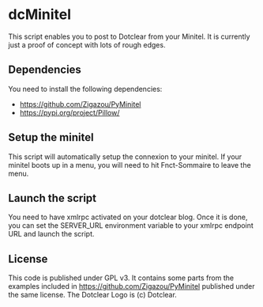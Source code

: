 # dcMinitel

This script enables you to post to Dotclear from your Minitel. It is currently just a proof of concept with lots of rough edges.

## Dependencies

You need to install the following dependencies:

- https://github.com/Zigazou/PyMinitel
- https://pypi.org/project/Pillow/


## Setup the minitel

This script will automatically setup the connexion to your minitel. If your minitel boots up in a menu, you will need to hit Fnct-Sommaire to leave the menu.

## Launch the script

You need to have xmlrpc activated on your dotclear blog. Once it is done, you can set the SERVER_URL environment variable to your xmlrpc endpoint URL and launch the script.



## License

This code is published under GPL v3. It contains some parts from the examples included in https://github.com/Zigazou/PyMinitel published under the same license. The Dotclear Logo is (c) Dotclear.
